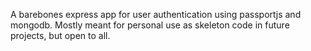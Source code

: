 A barebones express app for user authentication using passportjs and mongodb. Mostly meant for personal use as skeleton code in future projects, but open to all.

